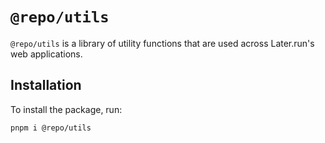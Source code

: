# `@repo/utils`

`@repo/utils` is a library of utility functions that are used across Later.run's web applications.

## Installation

To install the package, run:

```bash
pnpm i @repo/utils
```
